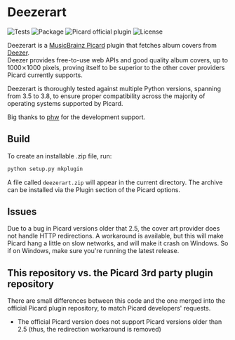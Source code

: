 # Deezerart

![Tests](https://github.com/livingsilver94/deezerart/workflows/Tests/badge.svg) ![Package](https://github.com/livingsilver94/deezerart/workflows/Package/badge.svg) ![Picard official plugin](https://img.shields.io/badge/Picard-official-blue) ![License](https://img.shields.io/github/license/livingsilver94/deezerart?label=License)

Deezerart is a [MusicBrainz Picard](https://picard.musicbrainz.org) plugin that fetches album covers from [Deezer](https://www.deezer.com).\
Deezer provides free-to-use web APIs and good quality album covers, up to 1000⨯1000 pixels, proving itself to be superior to the other cover providers Picard currently supports.

Deezerart is thoroughly tested against multiple Python versions, spanning from 3.5 to 3.8, to ensure proper compatibility across the majority of operating systems supported by Picard.

Big thanks to [phw](https://github.com/phw/) for the development support.

## Build

To create an installable .zip file, run:
```bash
python setup.py mkplugin
```
A file called `deezerart.zip` will appear in the current directory. The archive can be installed via the Plugin section of the Picard options.

## Issues

Due to a bug in Picard versions older that 2.5, the cover art provider does not handle HTTP redirections. A workaround is available, but this will make Picard hang a little on slow networks, and will make it crash on Windows. So if on Windows, make sure you're running the latest release.

## This repository vs. the Picard 3rd party plugin repository

There are small differences between this code and the one merged into the official Picard plugin repository, to match Picard developers' requests.

 - The official Picard version does not support Picard versions older than 2.5 (thus, the redirection workaround is removed)
